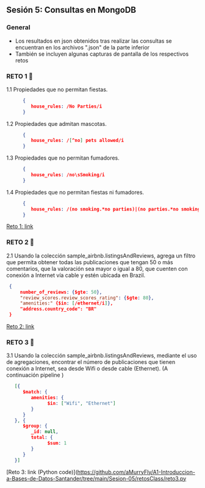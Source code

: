 ## Sesión 5: Consultas en MongoDB


### General

- Los resultados en json obtenidos tras realizar las consultas se encuentran en los archivos ".json" de la parte inferior 
- También se incluyen algunas capturas de pantalla de los respectivos retos  


### RETO 1 :rocket:

1.1 Propiedades que no permitan fiestas.
   ```json 
         {
            house_rules: /No Parties/i
         }
   ```

1.2 Propiedades que admitan mascotas.
   ```json 
         {
            house_rules: /[^no] pets allowed/i
         }
   ```

1.3 Propiedades que no permitan fumadores.
   ```json 
         {
            house_rules: /no\sSmoking/i
         }	
   ```


1.4 Propiedades que no permitan fiestas ni fumadores.
   ```json 
         {
            house_rules: /(no smoking.*no parties)|(no parties.*no smoking)/i
         }
   ```


[Reto 1: link](https://github.com/aMurryFly/A1-Introduccion-a-Bases-de-Datos-Santander/tree/main/Sesion-05/retosClass/reto1.json)



### RETO 2 :rocket:

2.1 Usando la colección sample_airbnb.listingsAndReviews, agrega un filtro que permita obtener todas las publicaciones que tengan 50 o más comentarios, que la valoración sea mayor o igual a 80, que cuenten con conexión a Internet vía cable y estén ubicada en Brazil.

   ```json 
    {
        number_of_reviews: {$gte: 50}, 
        "review_scores.review_scores_rating": {$gte: 80}, 
        "amenities:" {$in: [/ethernet/i]}, 
        "address.country_code": "BR" 
    }
   ```

[Reto 2: link](https://github.com/aMurryFly/A1-Introduccion-a-Bases-de-Datos-Santander/tree/main/Sesion-05/retosClass/reto2.json)



### RETO 3 :rocket:

3.1 Usando la colección sample_airbnb.listingsAndReviews, mediante el uso de agregaciones, encontrar el número de publicaciones que tienen conexión a Internet, sea desde Wifi o desde cable (Ethernet). (A continuación pipeline )
   ```json 
      [{
         $match: {
            amenities: {
                  $in: ["Wifi", "Ethernet"]
            }
         }
      }, {
         $group: {
            _id: null,
            total: {
                  $sum: 1
            }
         }
      }]
   ```
[Reto 3: link (Python code)](https://github.com/aMurryFly/A1-Introduccion-a-Bases-de-Datos-Santander/tree/main/Sesion-05/retosClass/reto3.py


